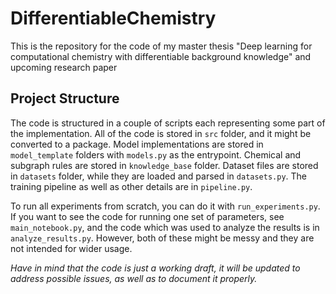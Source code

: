 # DifferentiableChemistry
This is the repository for the code of my master thesis "Deep learning for computational chemistry with differentiable background knowledge" and upcoming research paper

## Project Structure
The code is structured in a couple of scripts each representing some part of the implementation. 
All of the code is stored in `src` folder, and it might be converted to a package.
Model implementations are stored in `model_template` folders with `models.py` as the entrypoint.
Chemical and subgraph rules are stored in `knowledge_base` folder. 
Dataset files are stored in `datasets` folder, while they are loaded and parsed in `datasets.py`.
The training pipeline as well as other details are in `pipeline.py`.

To run all experiments from scratch, you can do it with `run_experiments.py`. If you want to see the code for running one set of parameters, see `main_notebook.py`, and the code which was used to analyze the results is in `analyze_results.py`. However, both of these might be messy and they are not intended for wider usage.


*Have in mind that the code is just a working draft, it will be updated to address possible issues, as well as to document it properly.*
